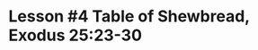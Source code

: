 <!--
# Lesson #1 A Free-will Offering, Exodus 25:1-9
# Lesson #2 Ark of the Covenant, Exodus 25:10-16
# Lesson #3 Mercy Seat, Exodus 25:17-22
-->

# Lesson #4 Table of Shewbread, Exodus 25:23-30

